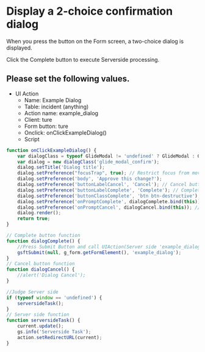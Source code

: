 # Display a 2-choice confirmation dialog
When you press the button on the Form screen, a two-choice dialog is displayed.

Click the Complete button to execute Serverside processing.

## Please set the following values.
* UI Action 
  * Name: Example Dialog
  * Table: incident (anything) 
  * Action name: example_dialog
  * Client: ture
  * Form button: ture
  * Onclick: onClickExampleDialog()
  * Script

```javascript
function onClickExampleDialog() {
    var dialogClass = typeof GlideModal != 'undefined' ? GlideModal : GlideDialogWindow;
    var dialog = new dialogClass('glide_modal_confirm');
    dialog.setTitle('Dialog title');
    dialog.setPreference("focusTrap", true); // Restrict focus from moving out of Dialog
    dialog.setPreference('body', 'Approve this change?');
    dialog.setPreference('buttonLabelCancel', 'Cancel'); // Cancel button label
    dialog.setPreference('buttonLabelComplete', 'Complete'); // Complete button label
    dialog.setPreference('buttonClassComplete', 'btn btn-destructive'); // Complete button CSS
    dialog.setPreference('onPromptComplete', dialogComplete.bind(this)); // Complete button function
    dialog.setPreference('onPromptCancel', dialogCancel.bind(this)); // Cancel button function
    dialog.render();
    return true;
}

// Complete button function
function dialogComplete() {
    //Press Submit Button and call UIAction(Server side 'example_dialog') again.
    gsftSubmit(null, g_form.getFormElement(), 'example_dialog');
}
// Cancel button function
function dialogCancel() {
    //alert('Dialog Cancel');
}

//Judge Server side
if (typeof window == 'undefined') {
    serversideTask();
}
// Server side function
function serversideTask() {
    current.update();
    gs.info('Serverside Task');
    action.setRedirectURL(current);
}
```
